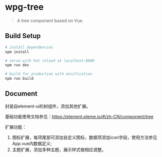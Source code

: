 # wpg-tree

> A tree component based on Vue.

## Build Setup

``` bash
# install dependencies
npm install

# serve with hot reload at localhost:8080
npm run dev

# build for production with minification
npm run build
```

## Document

封装自element-ui的树组件，添加其他扩展。

基础功能使用文档参见：https://element.eleme.io/#/zh-CN/component/tree

扩展功能：
1. 图标扩展，每项尾部可添加自定义图标，数据项添加icon字段，使用方法参见App.vue内数据定义;
2. 主题扩展，添加多种主题，展示样式做相应调整。
